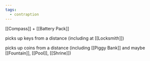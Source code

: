 ```yaml
---
tags:
  - contraption
---
```

[[Compass]] + [[Battery Pack]]




picks up keys from a distance (including at [[Locksmith]])

picks up coins from a distance (including [[Piggy Bank]] and maybe [[Fountain]], [[Pool]], [[Shrine]])



